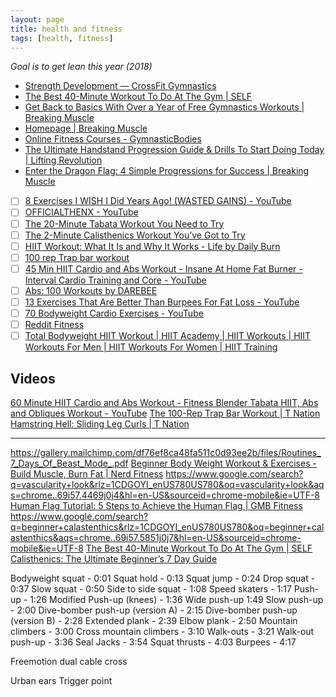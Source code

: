 ```yaml
---
layout: page
title: health and fitness
tags: [health, fitness]
---
```


<em>Goal is to get lean this year (2018)</em>

* [Strength Development — CrossFit Gymnastics](http://www.crossfitgymnastics.com/wod/)
* [The Best 40-Minute Workout To Do At The Gym \| SELF](https://www.self.com/story/the-best-way-to-spend-40-minutes-at-the-gym)
* [Get Back to Basics With Over a Year of Free Gymnastics Workouts \| Breaking Muscle](https://breakingmuscle.com/fitness/get-back-to-basics-with-over-a-year-of-free-gymnastics-workouts)
* [Homepage \| Breaking Muscle](http://breakingmuscle.com/)
* [Online Fitness Courses - GymnasticBodies](https://www.gymnasticbodies.com/)
* [The Ultimate Handstand Progression Guide & Drills To Start Doing Today \| Lifting Revolution](http://www.liftingrevolution.com/the-ultimate-handstand-progression-guide-drills-to-start-doing-today/)
* [Enter the Dragon Flag: 4 Simple Progressions for Success \| Breaking Muscle](https://breakingmuscle.com/fitness/enter-the-dragon-flag-4-simple-progressions-for-success)
- [ ] [8 Exercises I WISH I Did Years Ago! (WASTED GAINS) - YouTube](https://www.youtube.com/watch?v=aFQaJ6-T_6o)
- [ ] [OFFICIALTHENX - YouTube](https://www.youtube.com/channel/UCqjwF8rxRsotnojGl4gM0Zw)
- [ ] [The 20-Minute Tabata Workout You Need to Try](http://dailyburn.com/life/fitness/high-intensity-tabata-workout/)
- [ ] [The 2-Minute Calisthenics Workout You’ve Got to Try](https://dailyburn.com/life/fitness/quick-hiit-calisthenics-workout/)
- [ ] [HIIT Workout: What It Is and Why It Works - Life by Daily Burn](http://dailyburn.com/life/fitness/high-intensity-hiit-workout/)
- [ ] [100 rep Trap bar workout](https://www.t-nation.com/workouts/100-rep-trap-bar-workout)	
- [ ] [45 Min HIIT Cardio and Abs Workout - Insane At Home Fat Burner - Interval Cardio Training and Core - YouTube](https://www.youtube.com/watch?v=eHUX2Gz_dhg)
- [ ] [Abs: 100 Workouts by DAREBEE](https://darebee.com/abs-100-workouts.html)	
- [ ] [13 Exercises That Are Better Than Burpees For Fat Loss - YouTube](https://www.youtube.com/watch?v=5S19yI-NdUk)
- [ ] [70 Bodyweight Cardio Exercises - YouTube](https://www.youtube.com/watch?v=7o39NrSwfb8)
- [ ] [Reddit Fitness](https://www.reddit.com/r/Fitness/)
- [ ] [Total Bodyweight HIIT Workout \| HIIT Academy \| HIIT Workouts \| HIIT Workouts For Men \| HIIT Workouts For Women \| HIIT Training](https://hiitacademy.com/total-bodyweight-hiit-workout/)

## Videos
[60 Minute HIIT Cardio and Abs Workout - Fitness Blender Tabata HIIT, Abs and Obliques Workout - YouTube](https://www.youtube.com/watch?v=s3zAG4zvVpc)
[The 100-Rep Trap Bar Workout \| T Nation](https://www.t-nation.com/workouts/100-rep-trap-bar-workout)
[Hamstring Hell: Sliding Leg Curls \| T Nation](https://www.t-nation.com/training/hamstring-hell-sliding-leg-curls)

---

https://gallery.mailchimp.com/df76ef8ca48fa511c0d93ee2b/files/Routines_7_Days_Of_Beast_Mode_.pdf
[Beginner Body Weight Workout & Exercises - Build Muscle, Burn Fat \| Nerd Fitness](https://www.nerdfitness.com/blog/beginner-body-weight-workout-burn-fat-build-muscle/)
https://www.google.com/search?q=vascularity+look&rlz=1CDGOYI_enUS780US780&oq=vascularity+look&aqs=chrome..69i57.4469j0j4&hl=en-US&sourceid=chrome-mobile&ie=UTF-8
[Human Flag Tutorial: 5 Steps to Achieve the Human Flag \| GMB Fitness](https://gmb.io/human-flag/)
https://www.google.com/search?q=beginner+calastenthics&rlz=1CDGOYI_enUS780US780&oq=beginner+calastenthics&aqs=chrome..69i57.5851j0j7&hl=en-US&sourceid=chrome-mobile&ie=UTF-8
[The Best 40-Minute Workout To Do At The Gym \| SELF](https://www.self.com/story/the-best-way-to-spend-40-minutes-at-the-gym)
[Calisthenics: The Ultimate Beginner’s 7 Day Guide](https://blog.biostrap.com/posts/the-ultimate-beginners-7-day-guide-to-calisthenics)

Bodyweight squat - 0:01
Squat hold - 0:13
Squat jump - 0:24
Drop squat - 0:37
Slow squat - 0:50
Side to side squat - 1:08
Speed skaters - 1:17
Push-up - 1:26
Modified Push-up (knees) - 1:36
Wide push-up 1:49
Slow push-up - 2:00
Dive-bomber push-up (version A) - 2:15
Dive-bomber push-up (version B) - 2:28
Extended plank - 2:39
Elbow plank - 2:50
Mountain climbers - 3:00
Cross mountain climbers - 3:10
Walk-outs - 3:21
Walk-out push-up - 3:36
Seal Jacks - 3:54
Squat thrusts - 4:03
Burpees - 4:17

Freemotion dual cable cross

Urban ears
Trigger point
